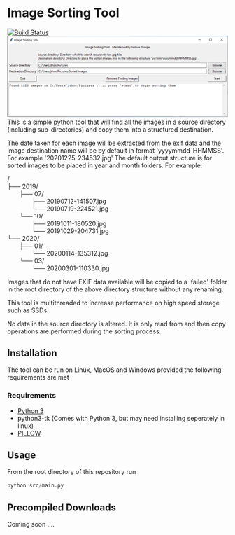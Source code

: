 # Image Sorting Tool
[![Build Status](http://jenkins.thorpe.engineering:8080/buildStatus/icon?job=image-sorting-tool%2Fmaster&subject=build%20status)](http://jenkins.thorpe.engineering:8080/job/ImageSortingTool/job/master/)  
![Screenshot](https://github.com/ThorpeJosh/ImageSortingTool/blob/master/assets/ImageSortingTool.PNG?raw=true)
This is a simple python tool that will find all the images in a source directory (including sub-directories) and copy them into a structured destination.

The date taken for each image will be extracted from the exif data and the image destination name will be by default in format 'yyyymmdd-HHMMSS'. For example '20201225-234532.jpg'
The default output structure is for sorted images to be placed in year and month folders. For example:

/<br>
├── 2019/<br>
&ensp;&ensp;&ensp;&ensp;├── 07/<br>
&ensp;&ensp;&ensp;&ensp;&ensp;&ensp;&ensp;&ensp;├── 20190712-141507.jpg<br>
&ensp;&ensp;&ensp;&ensp;&ensp;&ensp;&ensp;&ensp;└── 20190719-224521.jpg<br>
&ensp;&ensp;&ensp;&ensp;└── 10/<br>
&ensp;&ensp;&ensp;&ensp;&ensp;&ensp;&ensp;&ensp;├── 20191011-180520.jpg<br>
&ensp;&ensp;&ensp;&ensp;&ensp;&ensp;&ensp;&ensp;└── 20191029-204731.jpg<br>
└── 2020/<br>
&ensp;&ensp;&ensp;&ensp;├── 01/<br>
&ensp;&ensp;&ensp;&ensp;&ensp;&ensp;&ensp;&ensp;└── 20200114-135312.jpg<br>
&ensp;&ensp;&ensp;&ensp;└── 03/<br>
&ensp;&ensp;&ensp;&ensp;&ensp;&ensp;&ensp;&ensp;└── 20200301-110330.jpg<br>

Images that do not have EXIF data available will be copied to a 'failed' folder in the root directory of the above directory structure without any renaming.

This tool is multithreaded to increase performance on high speed storage such as SSDs.

No data in the source directory is altered. It is only read from and then copy operations are performed during the sorting process.

## Installation

The tool can be run on Linux, MacOS and Windows provided the following requirements are met
### Requirements
* [Python 3](https://www.python.org/downloads/)
* python3-tk (Comes with Python 3, but may need installing seperately in linux)
* [PILLOW](https://pypi.org/project/Pillow/)

## Usage
From the root directory of this repository run
```python
python src/main.py
```

## Precompiled Downloads
Coming soon ....
